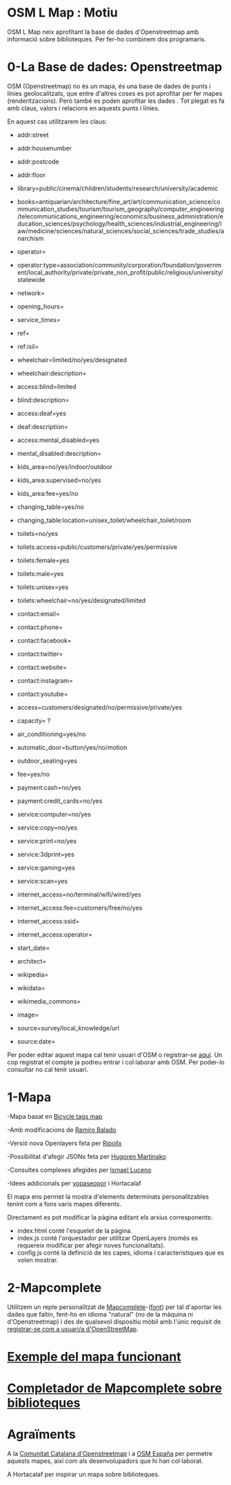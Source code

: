 # OSM L Map : Motiu
OSM L Map neix aprofitant la base de dades d'Openstreetmap amb informació sobre biblioteques. Per fer-ho combinem dos programaris.

# 0-La Base de dades: Openstreetmap
OSM (Openstreetmap) no és un mapa, és una base de dades de punts i línies geolocalitzats, que entre d'altres coses es pot aprofitar per fer mapes (renderitzacions). Però també es poden aprofitar les dades . Tot plegat es fa amb claus, valors i relacions en aquests punts i línies.

En aquest cas utilitzarem les claus:

*	addr:street
*	addr:housenumber
*	addr:postcode
*	addr:floor
*	library=public/cinema/children/students/research/university/academic
*	books=antiquarian/architecture/fine_art/art/communication_science/communication_studies/tourism/tourism_geography/computer_engineering/telecommunications_engineering/economics/business_administration/education_sciences/psychology/health_sciences/industrial_engineering/law/medicine/sciences/natural_sciences/social_sciences/trade_studies/anarchism
*	operator=
*	operator:type=association/community/corporation/foundation/government/local_authority/private/private_non_profit/public/religious/university/statewide
*	network=
*	opening_hours=
*	service_times=
*	ref=
*	ref:isil=

*	wheelchair=limited/no/yes/designated
*	wheelchair:description=
*	access:blind=limited
*	blind:description=
*	access:deaf=yes
*	deaf:description=
*	access:mental_disabled=yes
*	mental_disabled:description=

*	kids_area=no/yes/indoor/outdoor
*	kids_area:supervised=no/yes
*	kids_area:fee=yes/no
*	changing_table=yes/no
*	changing_table:location=unisex_toilet/wheelchair_toilet/room

*	toilets=no/yes
*	toilets:access=public/customers/private/yes/permissive
*	toilets:female=yes
*	toilets:male=yes
*	toilets:unisex=yes
*	toilets:wheelchair=no/yes/designated/limited

*	contact:email=
*	contact:phone=
*	contact:facebook=
*	contact:twitter=
*	contact:website=
*	contact:instagram=
*	contact:youtube=

*	access=customers/designated/no/permissive/private/yes
*	capacity= ?
*	air_conditioning=yes/no
*	automatic_door=button/yes/no/motion
*	outdoor_seating=yes

*	fee=yes/no
*	payment:cash=no/yes
*	payment:credit_cards=no/yes

*	service:computer=no/yes
*	service:copy=no/yes
*	service:print=no/yes
*	service:3dprint=yes
*	service:gaming=yes
*	service:scan=yes

*	internet_access=no/terminal/wifi/wired/yes
*	internet_access:fee=customers/free/no/yes
*	internet_access:ssid=
*	internet_access:operator=

*	start_date=
*	architect=
*	wikipedia=
*	wikidata=
*	wikimedia_commons=
*	image=
*	source=survey/local_knowledge/url
*	source:date=

Per poder editar aquest mapa cal tenir usuari d'OSM o registrar-se [aquí](https://www.openstreetmap.org/user/new). Un cop registrat el compte ja podreu entrar i col·laborar amb OSM.
Per poder-lo consultar no cal tenir usuari.

# 1-Mapa
-Mapa basat en [Bicycle tags map](https://wiki.openstreetmap.org/wiki/Bicycle_tags_map)

-Amb modificacions de [Ramiro Balado](https://github.com/Qjammer)

-Versió nova Openlayers feta per [Ripollx](https://github.com/Ripollx)

-Possibilitat d'afegir JSONs feta per [Hugoren Martinako ](https://github.com/Crashillo)

-Consultes complexes afegides per [Ismael Luceno](https://github.com/ismaell)

-Idees addicionals per [yopaseopor](https://github.com/yopaseopor) i Hortacalaf

El mapa ens permet la mostra d'elements determinats personalitzables tenint com a fons varis mapes diferents.

Directament es pot modificar la pàgina editant els arxius corresponents:

*    index.html conté l'esquelet de la pàgina.
*    index.js conté l'orquestador per utilitzar OpenLayers (només es requereix modificar per afegir noves funcionalitats).
*    config.js conté la definició de les capes, idioma i característiques que es volen mostrar.

# 2-Mapcomplete

Utilitzem un repte personalitzat de [Mapcomplete](https://mapcomplete.org)-([font](https://github.com/pietervdvn/MapComplete)) per tal d'aportar les dades que faltin, fent-ho en idioma "natural" (no de la màquina ni d'Openstreetmap) i des de qualsevol dispositiu mòbil amb l'únic requisit de [registrar-se com a usuari/a d'OpenStreetMap](https://www.openstreetmap.org/login).

# [Exemple del mapa funcionant](http://yopaseopor.github.io/osmlibrarymap)
# [Completador de Mapcomplete sobre biblioteques](https://mapcomplete.osm.be/theme.html?userlayout=https://raw.githubusercontent.com/yopaseopor/mcquests/main/libraries.json)

# Agraïments
A la [Comunitat Catalana d'Openstreetmap](https://t.me/osmcat) i a [OSM España](https://t.me/osmes) per permetre aquests mapes, així com als desenvolupadors que hi han col·laborat.

A Hortacalaf per inspirar un mapa sobre biblioteques.

